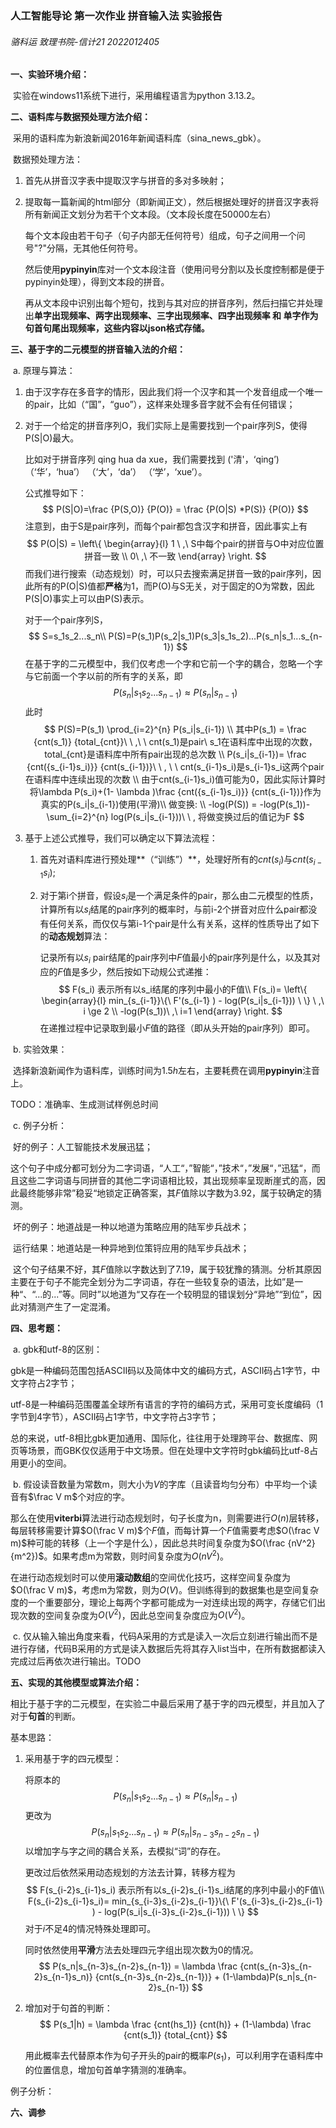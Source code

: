 ### 人工智能导论 第一次作业 拼音输入法 实验报告

###### 骆科运 致理书院-信计21 2022012405

**一、实验环境介绍：**

​	实验在windows11系统下进行，采用编程语言为python 3.13.2。

**二、语料库与数据预处理方法介绍：**

​	采用的语料库为新浪新闻2016年新闻语料库（sina_news_gbk）。

​	数据预处理方法：

  1. 首先从拼音汉字表中提取汉字与拼音的多对多映射；

  2. 提取每一篇新闻的html部分（即新闻正文），然后根据处理好的拼音汉字表将所有新闻正文划分为若干个文本段。（文本段长度在50000左右）

     每个文本段由若干句子（句子内部无任何符号）组成，句子之间用一个问号"?"分隔，无其他任何符号。

     然后使用**pypinyin**库对一个文本段注音（使用问号分割以及长度控制都是便于pypinyin处理），得到文本段的拼音。

     再从文本段中识别出每个短句，找到与其对应的拼音序列，然后扫描它并处理出**单字出现频率、两字出现频率、三字出现频率、四字出现频率 和 单字作为句首句尾出现频率，这些内容以json格式存储。**

**三、基于字的二元模型的拼音输入法的介绍：**

​	a. 原理与算法：

  1. 由于汉字存在多音字的情形，因此我们将一个汉字和其一个发音组成一个唯一的pair，比如（“国”，“guo”），这样来处理多音字就不会有任何错误；

  2. 对于一个给定的拼音序列O，我们实际上是需要找到一个pair序列S，使得P(S|O)最大。

     比如对于拼音序列 qing hua da xue，我们需要找到 ('清'，‘qing’) （‘华’，‘hua’） （‘大’，‘da’） （‘学’，‘xue’）。

     公式推导如下：
     $$
     P(S|O)=\frac {P(S,O)} {P(O)} = \frac {P(O|S) *P(S)} {P(O)}
     $$
     注意到，由于S是pair序列，而每个pair都包含汉字和拼音，因此事实上有
     $$
     P(O|S) =  \left\{
     \begin{array}{l}
     1 \ ,\  S中每个pair的拼音与O中对应位置拼音一致 \\
     0\ ,\ 不一致
     \end{array}
     \right.
     $$
     而我们进行搜索（动态规划）时，可以只去搜索满足拼音一致的pair序列，因此所有的P(O|S)值都**严格**为1，而P(O)与S无关，对于固定的O为常数，因此P(S|O)事实上可以由P(S)表示。

     对于一个pair序列S，
     $$
     S=s_1s_2...s_n\\
     P(S)=P(s_1)P(s_2|s_1)P(s_3|s_1s_2)...P(s_n|s_1...s_{n-1})
     $$
     在基于字的二元模型中，我们仅考虑一个字和它前一个字的耦合，忽略一个字与它前面一个字以前的所有字的关系，即
     $$
     P(s_n|s_1s_2...s_{n-1})\approx P(s_n|s_{n-1})
     $$
     此时
     $$
     P(S)=P(s_1) \prod_{i=2}^{n} P(s_i|s_{i-1}) \\
     其中P(s_1) = \frac {cnt(s_1)} {total_{cnt}}\ \ ,\ \ cnt(s_1)是pair\ s_1在语料库中出现的次数，total_{cnt}是语料库中所有pair出现的总次数 \\
     P(s_i|s_{i-1})= \frac {cnt({s_{i-1}s_i)}} {cnt(s_{i-1})}\ \ , \ \ cnt(s_{i-1}s_i)是s_{i-1}s_i这两个pair在语料库中连续出现的次数 \\
     由于cnt(s_{i-1}s_i)值可能为0，因此实际计算时将\lambda P(s_i)+(1- \lambda )\frac {cnt({s_{i-1}s_i)}} {cnt(s_{i-1})}作为真实的P(s_i|s_{i-1})使用(平滑)\\
     做变换: \\
     -log(P(S)) = -log(P(s_1))-\sum_{i=2}^{n} log(P(s_i|s_{i-1}))\ \ , 将做变换过后的值记为F
     $$

  3. 基于上述公式推导，我们可以确定以下算法流程：

     1. 首先对语料库进行预处理**（“训练”）**，处理好所有的$cnt(s_i)$与$cnt(s_{i-1}s_i)$;

     2. 对于第i个拼音，假设$s_i$是一个满足条件的pair，那么由二元模型的性质，计算所有以$s_i$结尾的pair序列的概率时，与前i-2个拼音对应什么pair都没有任何关系，而仅仅与第i-1个pair是什么有关系，这样的性质导出了如下的**动态规划**算法：

        记录所有以$s_i$ pair结尾的pair序列中$F$值最小的pair序列是什么，以及其对应的$F$值是多少，然后按如下动规公式递推：
        $$
        F(s_i) 表示所有以s_i结尾的序列中最小的F值\\
        F(s_i)= \left\{
        \begin{array}{l}
        min_{s_{i-1}}\{\ F'(s_{i-1} )  - log(P(s_i|s_{i-1})) \ \} \ ,\  i \ge 2 \\
        -log(P(s_1))\ ,\ i=1
        \end{array}
        \right.
        $$
        在递推过程中记录取到最小$F$值的路径（即从头开始的pair序列）即可。

​	b. 实验效果：

​	选择新浪新闻作为语料库，训练时间为$1.5h$左右，主要耗费在调用**pypinyin**注音上。

TODO：准确率、生成测试样例总时间

​	c. 例子分析：

​	好的例子：人工智能技术发展迅猛；

​	这个句子中成分都可划分为二字词语，“人工“，”智能“，”技术“，”发展“，”迅猛“，而且这些二字词语与同拼音的其他二字词语相比较，其出现频率呈现断崖式的高，因此最终能够非常”稳妥“地锁定正确答案，其$F$值除以字数为$3.92$，属于较确定的猜测。

​	坏的例子：地道战是一种以地道为策略应用的陆军步兵战术；

​	运行结果：地道站是一种异地到位策锊应用的陆军步兵战术；

​	这个句子结果不好，其$F$值除以字数达到了$7.19$，属于较犹豫的猜测。分析其原因主要在于句子不能完全划分为二字词语，存在一些较复杂的语法，比如”是一种“、“...的...”等。同时”以地道为“又存在一个较明显的错误划分“异地”“到位”，因此对猜测产生了一定混淆。

**四、思考题：**

​	a. gbk和utf-8的区别：

​	gbk是一种编码范围包括ASCII码以及简体中文的编码方式，ASCII码占1字节，中文字符占2字节；

​	utf-8是一种编码范围覆盖全球所有语言的字符的编码方式，采用可变长度编码（1字节到4字节），ASCII码占1字节，中文字符占3字节；

​	总的来说，utf-8相比gbk更加通用、国际化，往往用于处理跨平台、数据库、网页等场景，而GBK仅仅适用于中文场景。但在处理中文字符时gbk编码比utf-8占用更小的空间。

​	b. 假设读音数量为常数m，则大小为$V$的字库（且读音均匀分布）中平均一个读音有$\frac V m$个对应的字。

​	那么在使用**viterbi**算法进行动态规划时，句子长度为n，则需要进行$O(n)$层转移，每层转移需要计算$O(\frac V m)$个$F$值，而每计算一个$F$值需要考虑$O(\frac V m)$种可能的转移（上一个字是什么），因此总共时间复杂度为$O(\frac {nV^2} {m^2})$。如果考虑m为常数，则时间复杂度为$O(nV^2)$。

​	在进行动态规划时可以使用**滚动数组**的空间优化技巧，这样空间复杂度为$O(\frac V m)$，考虑m为常数，则为$O(V)$。但训练得到的数据集也是空间复杂度的一个重要部分，理论上每两个字都可能成为一对连续出现的两字，存储它们出现次数的空间复杂度为$O(V^2)$，因此总空间复杂度应为$O(V^2)$。

​	c. 仅从输入输出角度来看，代码A采用的方式是读入一次后立刻进行输出而不是进行存储，代码B采用的方式是读入数据后先将其存入list当中，在所有数据都读入完成过后再依次进行输出。TODO

**五、实现的其他模型或算法介绍：**

相比于基于字的二元模型，在实验二中最后采用了基于字的四元模型，并且加入了对于**句首**的判断。

基本思路：

1. 采用基于字的四元模型：

   将原本的
   $$
   P(s_n|s_1s_2...s_{n-1})\approx P(s_n|s_{n-1})
   $$
   更改为
   $$
   P(s_n|s_1s_2...s_{n-1})\approx P(s_n|s_{n-3}s_{n-2}s_{n-1})
   $$
   以增加字与字之间的耦合关系，去模拟“词”的存在。

   更改过后依然采用动态规划的方法去计算，转移方程为
   $$
   F(s_{i-2}s_{i-1}s_i) 表示所有以s_{i-2}s_{i-1}s_i结尾的序列中最小的F值\\
   F(s_{i-2}s_{i-1}s_i)= 
   min_{s_{i-3}s_{i-2}s_{i-1}}\{\ F'(s_{i-3}s_{i-2}s_{i-1} )  - log(P(s_i|s_{i-3}s_{i-2}s_{i-1})) \ \}
   $$
   对于$i$不足4的情况特殊处理即可。

   同时依然使用**平滑**方法去处理四元字组出现次数为0的情况。
   $$
   P(s_n|s_{n-3}s_{n-2}s_{n-1}) = \lambda \frac {cnt(s_{n-3}s_{n-2}s_{n-1}s_n)} {cnt(s_{n-3}s_{n-2}s_{n-1})} + (1-\lambda)P(s_n|s_{n-2}s_{n-1})
   $$

2. 增加对于句首的判断：
   $$
   P(s_1|h) = \lambda \frac {cnt(hs_1)} {cnt(h)} + (1-\lambda) \frac {cnt(s_1)} {total_{cnt}}
   $$
   
   用此概率去代替原本作为句子开头的pair的概率$P(s_1)$，可以利用字在语料库中的位置信息，增加句首单字猜测的准确率。

例子分析：

**六、调参**











